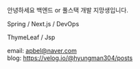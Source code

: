 안녕하세요 백엔드 or 풀스택 개발 지망생입니다.  

Spring / Next.js / DevOps  

ThymeLeaf / Jsp  

email: apbel@naver.com  
blog: https://velog.io/@hyungman304/posts  


<!---
- 👋 Hi, I’m @kimtaehyun304
- 👀 I’m interested in ...
- 🌱 I’m currently learning ...
- 💞️ I’m looking to collaborate on ...
- 📫 How to reach me ...
- 😄 Pronouns: ...
- ⚡ Fun fact: ...
kimtaehyun304/kimtaehyun304 is a ✨ special ✨ repository because its `README.md` (this file) appears on your GitHub profile.
You can click the Preview link to take a look at your changes.
--->
